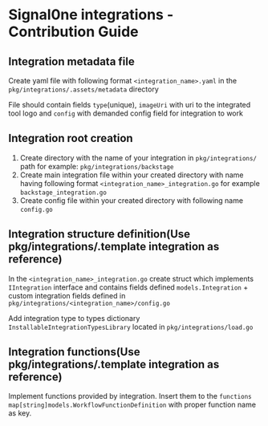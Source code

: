 # Signal0ne integrations - Contribution Guide

## Integration metadata file

Create yaml file with following format `<integration_name>.yaml` in the
`pkg/integrations/.assets/metadata` directory

File should contain fields `type`(unique), `imageUri` with uri to the integrated
tool logo and `config` with demanded config field for integration to work

## Integration root creation

1. Create directory with the name of your integration in `pkg/integrations/`
   path for example: `pkg/integrations/backstage`
2. Create main integration file within your created directory with name having
   following format `<integration_name>_integration.go` for example
   `backstage_integration.go`
3. Create config file within your created directory with following name
   `config.go`

## Integration structure definition(Use pkg/integrations/.template integration as reference)

In the `<integration_name>_integration.go` create struct which implements
`IIntegration` interface and contains fields defined `models.Integration` +
custom integration fields defined in
`pkg/integrations/<integration_name>/config.go`

Add integration type to types dictionary `InstallableIntegrationTypesLibrary`
located in `pkg/integrations/load.go`

## Integration functions(Use pkg/integrations/.template integration as reference)

Implement functions provided by integration. Insert them to the
`functions map[string]models.WorkflowFunctionDefinition` with proper function
name as key.
